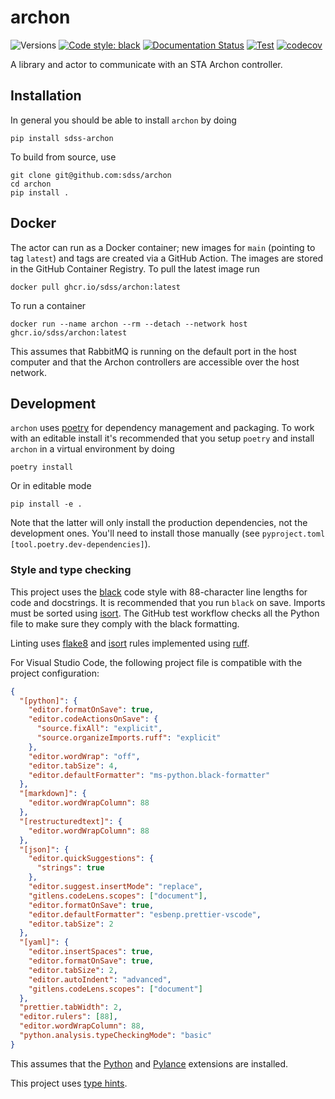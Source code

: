 # archon

![Versions](https://img.shields.io/badge/python->3.9-blue)
[![Code style: black](https://img.shields.io/badge/code%20style-black-000000.svg)](https://github.com/psf/black)
[![Documentation Status](https://readthedocs.org/projects/sdss-archon/badge/?version=latest)](https://sdss-archon.readthedocs.io/en/latest/?badge=latest)
[![Test](https://github.com/sdss/archon/actions/workflows/test.yml/badge.svg)](https://github.com/sdss/archon/actions/workflows/test.yml)
[![codecov](https://codecov.io/gh/sdss/archon/branch/main/graph/badge.svg)](https://codecov.io/gh/sdss/archon)


A library and actor to communicate with an STA Archon controller.

## Installation

In general you should be able to install ``archon`` by doing

```console
pip install sdss-archon
```

To build from source, use

```console
git clone git@github.com:sdss/archon
cd archon
pip install .
```

## Docker

The actor can run as a Docker container; new images for ``main`` (pointing to tag ``latest``) and tags are created via a GitHub Action. The images are stored in the GitHub Container Registry. To pull the latest image run

```console
docker pull ghcr.io/sdss/archon:latest
```

To run a container

```console
docker run --name archon --rm --detach --network host ghcr.io/sdss/archon:latest
```

This assumes that RabbitMQ is running on the default port in the host computer and that the Archon controllers are accessible over the host network.

## Development

`archon` uses [poetry](http://poetry.eustace.io/) for dependency management and packaging. To work with an editable install it's recommended that you setup `poetry` and install `archon` in a virtual environment by doing

```console
poetry install
```

Or in editable mode

```console
pip install -e .
```

Note that the latter will only install the production dependencies, not the development ones. You'll need to install those manually (see `pyproject.toml` `[tool.poetry.dev-dependencies]`).

### Style and type checking

This project uses the [black](https://github.com/psf/black) code style with 88-character line lengths for code and docstrings. It is recommended that you run `black` on save. Imports must be sorted using [isort](https://pycqa.github.io/isort/). The GitHub test workflow checks all the Python file to make sure they comply with the black formatting.

Linting uses [flake8](https://flake8.pycqa.org/en/latest/) and [isort](https://pycqa.github.io/isort/) rules implemented using [ruff](https://github.com/astral-sh/ruff).

For Visual Studio Code, the following project file is compatible with the project configuration:

```json
{
  "[python]": {
    "editor.formatOnSave": true,
    "editor.codeActionsOnSave": {
      "source.fixAll": "explicit",
      "source.organizeImports.ruff": "explicit"
    },
    "editor.wordWrap": "off",
    "editor.tabSize": 4,
    "editor.defaultFormatter": "ms-python.black-formatter"
  },
  "[markdown]": {
    "editor.wordWrapColumn": 88
  },
  "[restructuredtext]": {
    "editor.wordWrapColumn": 88
  },
  "[json]": {
    "editor.quickSuggestions": {
      "strings": true
    },
    "editor.suggest.insertMode": "replace",
    "gitlens.codeLens.scopes": ["document"],
    "editor.formatOnSave": true,
    "editor.defaultFormatter": "esbenp.prettier-vscode",
    "editor.tabSize": 2
  },
  "[yaml]": {
    "editor.insertSpaces": true,
    "editor.formatOnSave": true,
    "editor.tabSize": 2,
    "editor.autoIndent": "advanced",
    "gitlens.codeLens.scopes": ["document"]
  },
  "prettier.tabWidth": 2,
  "editor.rulers": [88],
  "editor.wordWrapColumn": 88,
  "python.analysis.typeCheckingMode": "basic"
}
```

This assumes that the [Python](https://marketplace.visualstudio.com/items?itemName=ms-python.python) and [Pylance](https://marketplace.visualstudio.com/items?itemName=ms-python.vscode-pylance) extensions are installed.

This project uses [type hints](https://docs.python.org/3/library/typing.html).

